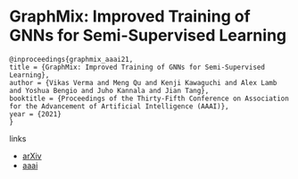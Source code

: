 # GraphMix: Improved Training of GNNs for Semi-Supervised Learning

```
@inproceedings{graphmix_aaai21,
title = {GraphMix: Improved Training of GNNs for Semi-Supervised Learning},
author = {Vikas Verma and Meng Qu and Kenji Kawaguchi and Alex Lamb and Yoshua Bengio and Juho Kannala and Jian Tang},
booktitle = {Proceedings of the Thirty-Fifth Conference on Association for the Advancement of Artificial Intelligence (AAAI)},
year = {2021}
}
```

links
- [arXiv](https://arxiv.org/abs/1909.11715)
- [aaai](https://www.aaai.org/AAAI21Papers/AAAI-9835.VermaV.pdf)
